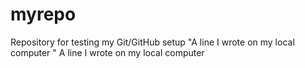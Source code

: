 # myrepo
Repository for testing my Git/GitHub setup
"A line I wrote on my local computer  " 
A line I wrote on my local computer  
